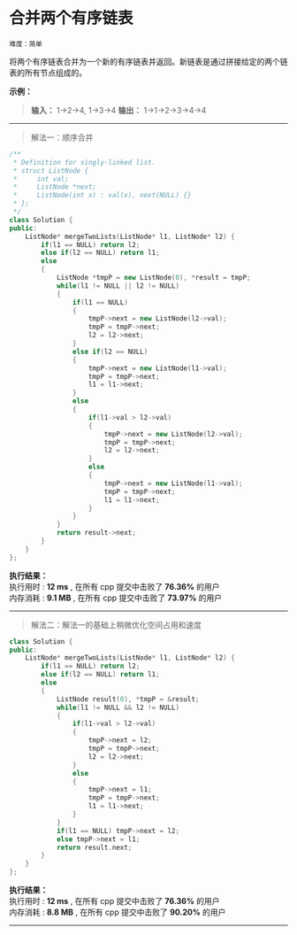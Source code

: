 # 合并两个有序链表 #  
`难度：简单` 
 
将两个有序链表合并为一个新的有序链表并返回。新链表是通过拼接给定的两个链表的所有节点组成的。 

**示例：**   
>**输入：** 1->2->4, 1->3->4
>**输出：** 1->1->2->3->4->4  

---  
>解法一：顺序合并  

```C++
/**
 * Definition for singly-linked list.
 * struct ListNode {
 *     int val;
 *     ListNode *next;
 *     ListNode(int x) : val(x), next(NULL) {}
 * };
 */
class Solution {
public:
    ListNode* mergeTwoLists(ListNode* l1, ListNode* l2) {
        if(l1 == NULL) return l2;
        else if(l2 == NULL) return l1;
        else
        {
            ListNode *tmpP = new ListNode(0), *result = tmpP;
            while(l1 != NULL || l2 != NULL)
            {
                if(l1 == NULL)
                {
                    tmpP->next = new ListNode(l2->val);
                    tmpP = tmpP->next;
                    l2 = l2->next;
                }
                else if(l2 == NULL)
                {
                    tmpP->next = new ListNode(l1->val);
                    tmpP = tmpP->next;
                    l1 = l1->next;
                }
                else
                {
                    if(l1->val > l2->val)
                    {
                        tmpP->next = new ListNode(l2->val);
                        tmpP = tmpP->next;
                        l2 = l2->next;
                    }
                    else
                    {
                        tmpP->next = new ListNode(l1->val);
                        tmpP = tmpP->next;
                        l1 = l1->next;
                    }
                }
            }
            return result->next;
        }
    }
};
```  

**执行结果：**  
执行用时 : **12 ms** , 在所有 cpp 提交中击败了 **76.36%** 的用户  
内存消耗 : **9.1 MB** , 在所有 cpp 提交中击败了 **73.97%** 的用户  

---   
>解法二：解法一的基础上稍微优化空间占用和速度   

```C++
class Solution {
public:
    ListNode* mergeTwoLists(ListNode* l1, ListNode* l2) {
        if(l1 == NULL) return l2;
        else if(l2 == NULL) return l1;
        else
        {
            ListNode result(0), *tmpP = &result;
            while(l1 != NULL && l2 != NULL)
            {
                if(l1->val > l2->val)
                {
                    tmpP->next = l2;
                    tmpP = tmpP->next;
                    l2 = l2->next;
                }
                else
                {
                    tmpP->next = l1;
                    tmpP = tmpP->next;
                    l1 = l1->next;
                }
            }
            if(l1 == NULL) tmpP->next = l2;
            else tmpP->next = l1;
            return result.next;
        }
    }
};
```  

**执行结果：**  
执行用时 : **12 ms** , 在所有 cpp 提交中击败了 **76.36%** 的用户  
内存消耗 : **8.8 MB** , 在所有 cpp 提交中击败了 **90.20%** 的用户  

---   